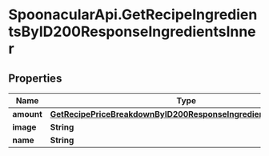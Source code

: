 # SpoonacularApi.GetRecipeIngredientsByID200ResponseIngredientsInner

## Properties

Name | Type | Description | Notes
------------ | ------------- | ------------- | -------------
**amount** | [**GetRecipePriceBreakdownByID200ResponseIngredientsInnerAmount**](GetRecipePriceBreakdownByID200ResponseIngredientsInnerAmount.md) |  | [optional] 
**image** | **String** |  | 
**name** | **String** |  | 


